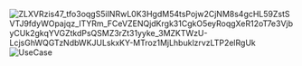 ![ZLXVRzis47_tfo3oqgS5iINRwL0K3HgdM54tsPojw2CjNM8s4gcHL59ZstSVTJ9fdyWOpajqz_lTYRm_FCeVZENQjdKrgk31CgkO5eyRoqgXeR12oT7e3VjbyCUk2gkqYVGZtkdPsQSMZ3rZt31yyke_3MZKTWzU-LcjsGhWQGTzNdbWKJULskxKY-MTroz1MjLhbuklzrvzLTP2elRgUk](https://github.com/user-attachments/assets/49332430-13ec-4c1f-8996-7ca66a6d9936)
![UseCase](https://github.com/user-attachments/assets/2def786d-848f-4910-984c-2f9e8dcafc7d)

